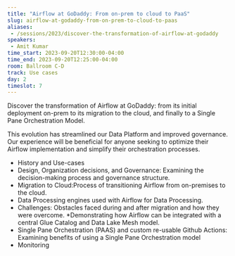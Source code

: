 ```yaml
---
title: "Airflow at GoDaddy: From on-prem to cloud to PaaS"
slug: airflow-at-godaddy-from-on-prem-to-cloud-to-paas
aliases:
 - /sessions/2023/discover-the-transformation-of-airflow-at-godaddy
speakers:
 - Amit Kumar
time_start: 2023-09-20T12:30:00-04:00
time_end: 2023-09-20T12:25:00-04:00
room: Ballroom C-D
track: Use cases
day: 2
timeslot: 7
---
```


Discover the transformation of Airflow at GoDaddy: from its initial deployment on-prem to its migration to the cloud, and finally to a Single Pane Orchestration Model.
 
This evolution has streamlined our Data Platform and improved governance. Our experience will be beneficial for anyone seeking to optimize their Airflow implementation and simplify their orchestration processes. 
 
 * History and Use-cases 
 * Design, Organization decisions, and Governance: Examining the decision-making process and governance structure. 
 * Migration to Cloud:Process of transitioning Airflow from on-premises to the cloud. 
 * Data Processing engines used with Airflow for Data Processing. 
 * Challenges: Obstacles faced during and after migration and how they were overcome. 
 *Demonstrating how Airflow can be integrated with a central Glue Catalog and Data Lake Mesh model. 
 * Single Pane Orchestration (PAAS) and custom re-usable Github Actions: Examining benefits of using a Single Pane Orchestration model 
 * Monitoring